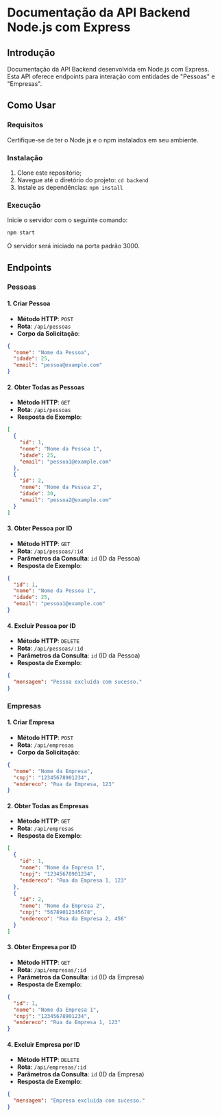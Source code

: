 # Documentação da API Backend Node.js com Express

## Introdução

Documentação da API Backend desenvolvida em Node.js com Express. Esta API oferece endpoints para interação com entidades de "Pessoas" e "Empresas".

## Como Usar

### Requisitos

Certifique-se de ter o Node.js e o npm instalados em seu ambiente.

### Instalação

1. Clone este repositório;
2. Navegue até o diretório do projeto: `cd backend`
3. Instale as dependências: `npm install`

### Execução

Inicie o servidor com o seguinte comando:

```bash
npm start
```

O servidor será iniciado na porta padrão 3000.

## Endpoints

### Pessoas

#### 1. Criar Pessoa

- **Método HTTP**: `POST`
- **Rota**: `/api/pessoas`
- **Corpo da Solicitação**:

```json
{
  "nome": "Nome da Pessoa",
  "idade": 25,
  "email": "pessoa@example.com"
}
```

#### 2. Obter Todas as Pessoas

- **Método HTTP**: `GET`
- **Rota**: `/api/pessoas`
- **Resposta de Exemplo**:

```json
[
  {
    "id": 1,
    "nome": "Nome da Pessoa 1",
    "idade": 25,
    "email": "pessoa1@example.com"
  },
  {
    "id": 2,
    "nome": "Nome da Pessoa 2",
    "idade": 30,
    "email": "pessoa2@example.com"
  }
]
```

#### 3. Obter Pessoa por ID

- **Método HTTP**: `GET`
- **Rota**: `/api/pessoas/:id`
- **Parâmetros da Consulta**: `id` (ID da Pessoa)
- **Resposta de Exemplo**:

```json
{
  "id": 1,
  "nome": "Nome da Pessoa 1",
  "idade": 25,
  "email": "pessoa1@example.com"
}
```

#### 4. Excluir Pessoa por ID

- **Método HTTP**: `DELETE`
- **Rota**: `/api/pessoas/:id`
- **Parâmetros da Consulta**: `id` (ID da Pessoa)
- **Resposta de Exemplo**:

```json
{
  "mensagem": "Pessoa excluída com sucesso."
}
```

### Empresas

#### 1. Criar Empresa

- **Método HTTP**: `POST`
- **Rota**: `/api/empresas`
- **Corpo da Solicitação**:

```json
{
  "nome": "Nome da Empresa",
  "cnpj": "12345678901234",
  "endereco": "Rua da Empresa, 123"
}
```

#### 2. Obter Todas as Empresas

- **Método HTTP**: `GET`
- **Rota**: `/api/empresas`
- **Resposta de Exemplo**:

```json
[
  {
    "id": 1,
    "nome": "Nome da Empresa 1",
    "cnpj": "12345678901234",
    "endereco": "Rua da Empresa 1, 123"
  },
  {
    "id": 2,
    "nome": "Nome da Empresa 2",
    "cnpj": "56789012345678",
    "endereco": "Rua da Empresa 2, 456"
  }
]
```

#### 3. Obter Empresa por ID

- **Método HTTP**: `GET`
- **Rota**: `/api/empresas/:id`
- **Parâmetros da Consulta**: `id` (ID da Empresa)
- **Resposta de Exemplo**:

```json
{
  "id": 1,
  "nome": "Nome da Empresa 1",
  "cnpj": "12345678901234",
  "endereco": "Rua da Empresa 1, 123"
}
```

#### 4. Excluir Empresa por ID

- **Método HTTP**: `DELETE`
- **Rota**: `/api/empresas/:id`
- **Parâmetros da Consulta**: `id` (ID da Empresa)
- **Resposta de Exemplo**:

```json
{
  "mensagem": "Empresa excluída com sucesso."
}
```

